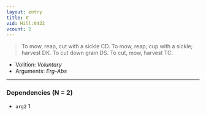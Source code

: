 ```yaml
---
layout: entry
title: རྔ་
vid: Hill:0422
vcount: 2
---
```

> To mow, reap, cut with a sickle CD\. To mow, reap; cup with a sickle; harvest DK\. To cut down grain DS\. To cut, mow, harvest TC\.

* Volition: _Voluntary_
* Arguments: _Erg-Abs_

---

### Dependencies (N = 2)
* `arg2` 1
